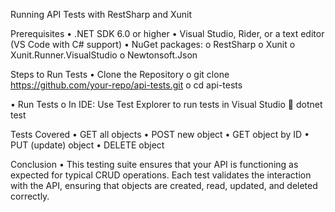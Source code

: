 Running API Tests with RestSharp and Xunit

Prerequisites
•	.NET SDK 6.0 or higher
•	Visual Studio, Rider, or a text editor (VS Code with C# support)
•	NuGet packages:
o	RestSharp
o	Xunit
o	Xunit.Runner.VisualStudio
o	Newtonsoft.Json

Steps to Run Tests
•	Clone the Repository
o	git clone https://github.com/your-repo/api-tests.git
o	cd api-tests

•	Run Tests
o	In IDE: Use Test Explorer to run tests in Visual Studio
	dotnet test

Tests Covered
•	GET all objects
•	POST new object
•	GET object by ID
•	PUT (update) object
•	DELETE object

Conclusion
•	This testing suite ensures that your API is functioning as expected for typical CRUD operations. Each test validates the interaction with the API, ensuring that objects are created, read, updated, and deleted correctly.

